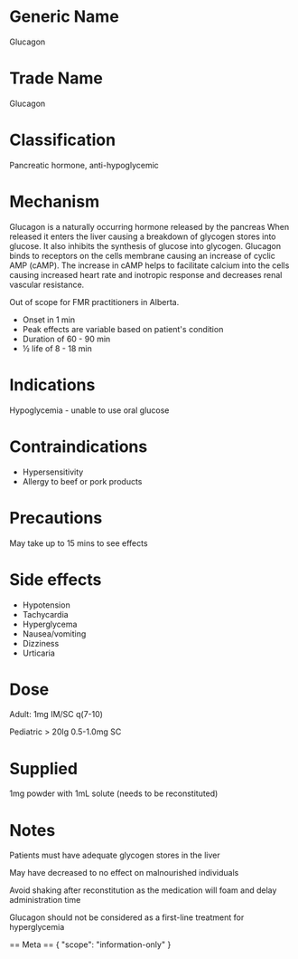 # Generic Name

Glucagon

# Trade Name

Glucagon

# Classification

Pancreatic hormone, anti-hypoglycemic

# Mechanism

Glucagon is a naturally occurring hormone released by the pancreas
When released it enters the liver causing a breakdown of glycogen stores into glucose.
It also inhibits the synthesis of glucose into glycogen.
Glucagon binds to receptors on the cells membrane causing an increase of cyclic AMP (cAMP).
The increase in cAMP helps to facilitate calcium into the cells causing increased heart rate and inotropic response and decreases renal vascular resistance.

Out of scope for FMR practitioners in Alberta.

- Onset in 1 min
- Peak effects are variable based on patient's condition
- Duration of 60 - 90 min
- ½ life of 8 - 18 min

# Indications

Hypoglycemia - unable to use oral glucose

# Contraindications

- Hypersensitivity
- Allergy to beef or pork products

# Precautions

May take up to 15 mins to see effects

# Side effects

- Hypotension
- Tachycardia
- Hyperglycema
- Nausea/vomiting
- Dizziness
- Urticaria

# Dose

Adult: 1mg IM/SC q(7-10)

Pediatric > 20lg 0.5-1.0mg SC

# Supplied

1mg powder with 1mL solute (needs to be reconstituted)

# Notes

Patients must have adequate glycogen stores in the liver

May have decreased to no effect on malnourished individuals

Avoid shaking after reconstitution as the medication will foam and delay administration time

Glucagon should not be considered as a first-line treatment for hyperglycemia

== Meta ==
{
"scope": "information-only"
}
